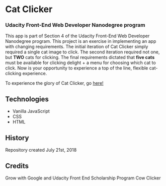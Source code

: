 # Cat Clicker
### Udacity Front-End Web Developer Nanodegree program

This app is part of Section 4 of the Udacity Front-End Web Developer Nanodegree program. This project is an exercise in implementing an app with changing requirements. The initial iteration of Cat Clicker simply required a single cat image to click. The second iteration required not one, but **TWO** cats for clicking. The final requirements dictated that **five cats** must be available for clicking delight + a menu for choosing which cat to click. Now is your opportunity to experience a top of the line, flexible cat-clicking experience. 

To experience the glory of Cat Clicker, go [here!](http://ec-miller.github.io/cat-clicker)

## Technologies
- Vanilla JavaScript
- CSS
- HTML

## History
Repository created July 21st, 2018

## Credits
Grow with Google and Udacity Front End Scholarship Program
Cow Clicker